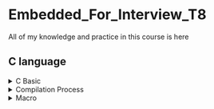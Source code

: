 # Embedded_For_Interview_T8
All of my knowledge and practice in this course is here
## C language
<details>
  <summary>C Basic</summary>

  ### Data type
  Table below include commonly used types in C programming
  |Type|Size (byte)|Range|Specifier|
  |:---|:---:|:---:|:---:|
  |signed char|1|-128 to 127|`%c`|
  |unsigned char|0 to 255|`%c`|
  |signed short|2|-32768 to 32767|`%hd`|
  |unsigned short|2|0 to 65535|`%hu`|
  |signed int|4|-2147483648 to 2147483647|`%d`|
  |unsigned int|4|0 to 4294967295|`%u`|
  |float|4|1.2E-38 to 3.4E+38|`%f`|
  |double|8|1.7E-308 to 1.7E+308|`%lf`|
  |long double|16|3.4E-4932 to 1.1E+4932|`%Lf`|
  |signed long long|8|-9223372036854775808 to 9223372036854775807|`%ll`|
  |unsigned long long|8|0 to 18446744073709551615|`%llu`|
  |int8_t|1|-128 to 127|`%d`|
  |uint8_t|1|0 to 255|`%d` `%u`|
  |int16_t|2|-32768 to 32767|`%d`|
  |uint16_t|2|0 to 65535|`%d`|
  |int32_t|4|-2147483648 to 2147483647|`%d`|
  |uint32_t|4|0 to 4294967295|`%d`|

</details>

<details>
    <summary>Compilation Process</summary>

### Brief

[Link tham khảo [1]](https://www.scaler.com/topics/c/compilation-process-in-c/)

- Compilation process is a process of converting a source code(C/C++, C#, Java, Python,...) into object code(Assembly code). The compiler will check syntacytical and structureal error before the program starts executing. The compilation process in C envolve 4 step:

  + Preprocessor.
  + Compiler.
  + Assembler.
  + Linker.

![compilation](compilation.png)

### Preprocessor
- Preproceccor convert source code to intermediate code, which has extension of .i, and it is the expanded form of C program containing all of content of header files, macro expansion and condition compilation.

  + Take the source code as an input.
  + Removeing all comments in program.
  + Process macros expandsion, condition compilation(ex: #ifndef, #elif, #endif,...).
  + Include header file.

### Compiler
- Compiler phase in C use an inbuilt compiler software to convert the intermediate file(.i) to Assembly file(.s) having Assembly lever instruction (Low-lever language).
- Compiler phase will Analyze syntax, tell us any syntax error or warning  in the source code through the terminal screen.

### Essembly
-  Essembly phase use an assembler to convert essembly code to machine - understandable code(in binary/hexadecimal format) known as object code, which has an extension of .obj in DOS and .o in UNIX OS.

### Linking
- Linking is a process of including the library file into our program, more details, we have an object file having machine-lever code, its passed through the linker which links the library files with the object file to generat an executable file with an extension of .exe in DOS and .out in UNIX OS.
- Library file are some predefine files that contain difines of the function in the machine language with the extension of .lib.
- There are some unkown statements in the object file that operate system can't understand. You can understand you read a book have some word you don't know and you'll use dictionary to find the meaning of those word. Similarly, we you library files to give meaning to unknown statements in out object files.
</details>

<details>
    <summary>Macro</summary>

### Macro là gì?
- Macro là một đoạn mã trong chương trình, sẽ được thay thế bằng giá trị của macro trong quá trình tiền xử lý. Macro được định nghĩa bởi cấu trúc #define và không cần kết thúc bằng dấu ";".
- Dưới đây là một đoạn mã ví dụ dùng macro trong C/C++:
  ```c
  // C program to illustrate macros
  #include <stdio.h>
  
  // Macro definition
  #define LIMIT 5
  
  // Driver Code
  int main()
  {
  	// Print the value of macro defined
  	printf("The value of LIMITis %d",LIMIT);
  	return 0;
  }
  ```c
  
>Output: The value of LIMIT is 5
</details>
